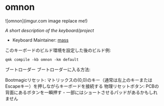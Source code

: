 # omnon

![omnon](imgur.com image replace me!)

_A short description of the keyboard/project_

- Keyboard Maintainer: [mass](https://x.com/mass_0X00)

このキーボードのビルド環境を設定した後のビルド例:

    qmk compile -kb omnon -km default

ブートローダー
ブートローダーに入る方法:

Bootmagicリセット: マトリックスの(0,0)のキー（通常は左上のキーまたはEscapeキー）を押しながらキーボードを接続する
物理リセットボタン: PCBの背面にあるボタンを一瞬押す - 一部にはショートさせるパッドがあるかもしれません

